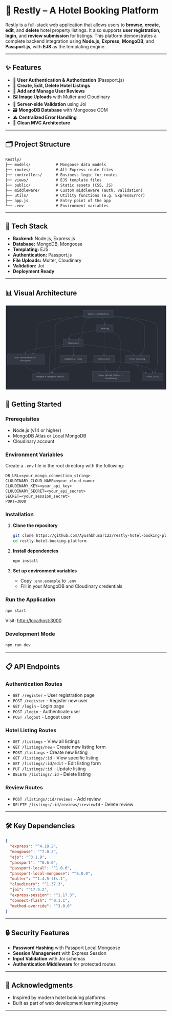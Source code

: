 # 🏨 Restly – A Hotel Booking Platform

Restly is a full-stack web application that allows users to **browse**, **create**, **edit**, and **delete** hotel property listings. It also supports **user registration**, **login**, and **review submission** for listings. This platform demonstrates a complete backend integration using **Node.js**, **Express**, **MongoDB**, and **Passport.js**, with **EJS** as the templating engine.

---

## ✨ Features

- 🔐 **User Authentication & Authorization** (Passport.js)
- 🏨 **Create, Edit, Delete Hotel Listings**
- 💬 **Add and Manage User Reviews**
- 🖼️ **Image Uploads** with Multer and Cloudinary
- 🧾 **Server-side Validation** using Joi
- 🗃️ **MongoDB Database** with Mongoose ODM
- ⚠️ **Centralized Error Handling**
- 📐 **Clean MVC Architecture**

---

## 🗂️ Project Structure

```
Restly/
├── models/           # Mongoose data models
├── routes/           # All Express route files
├── controllers/      # Business logic for routes
├── views/            # EJS template files
├── public/           # Static assets (CSS, JS)
├── middleware/       # Custom middleware (auth, validation)
├── utils/            # Utility functions (e.g. ExpressError)
├── app.js            # Entry point of the app
└── .env              # Environment variables
```

---

## 🔧 Tech Stack

- **Backend:** Node.js, Express.js
- **Database:** MongoDB, Mongoose
- **Templating:** EJS
- **Authentication:** Passport.js
- **File Uploads:** Multer, Cloudinary
- **Validation:** Joi
- **Deployment Ready**

---

## 📊 Visual Architecture
![image.png](image.png)

## 🚀 Getting Started

### Prerequisites

- Node.js (v14 or higher)
- MongoDB Atlas or Local MongoDB
- Cloudinary account

### Environment Variables

Create a `.env` file in the root directory with the following:

```env
DB_URL=<your_mongo_connection_string>
CLOUDINARY_CLOUD_NAME=<your_cloud_name>
CLOUDINARY_KEY=<your_api_key>
CLOUDINARY_SECRET=<your_api_secret>
SECRET=<your_session_secret>
PORT=3000
```

### Installation

1. **Clone the repository**
   ```bash
   git clone https://github.com/Ayushbhusari22/restly-hotel-booking-platform.git
   cd restly-hotel-booking-platform
   ```

2. **Install dependencies**
   ```bash
   npm install
   ```

3. **Set up environment variables**
   - Copy `.env.example` to `.env`
   - Fill in your MongoDB and Cloudinary credentials

### Run the Application

```bash
npm start
```

Visit: [http://localhost:3000](http://localhost:3000)

### Development Mode

```bash
npm run dev
```

---

## 📋 API Endpoints

### Authentication Routes
- `GET /register` - User registration page
- `POST /register` - Register new user
- `GET /login` - Login page
- `POST /login` - Authenticate user
- `POST /logout` - Logout user

### Hotel Listing Routes
- `GET /listings` - View all listings
- `GET /listings/new` - Create new listing form
- `POST /listings` - Create new listing
- `GET /listings/:id` - View specific listing
- `GET /listings/:id/edit` - Edit listing form
- `PUT /listings/:id` - Update listing
- `DELETE /listings/:id` - Delete listing

### Review Routes
- `POST /listings/:id/reviews` - Add review
- `DELETE /listings/:id/reviews/:reviewId` - Delete review

---

## 🛠️ Key Dependencies

```json
{
  "express": "^4.18.2",
  "mongoose": "^7.0.3",
  "ejs": "^3.1.9",
  "passport": "^0.6.0",
  "passport-local": "^1.0.0",
  "passport-local-mongoose": "^8.0.0",
  "multer": "^1.4.5-lts.1",
  "cloudinary": "^1.37.3",
  "joi": "^17.9.2",
  "express-session": "^1.17.3",
  "connect-flash": "^0.1.1",
  "method-override": "^3.0.0"
}
```

---

## 🔒 Security Features

- **Password Hashing** with Passport Local Mongoose
- **Session Management** with Express Session
- **Input Validation** with Joi schemas
- **Authentication Middleware** for protected routes

---

## 🙏 Acknowledgments

- Inspired by modern hotel booking platforms
- Built as part of web development learning journey

---
